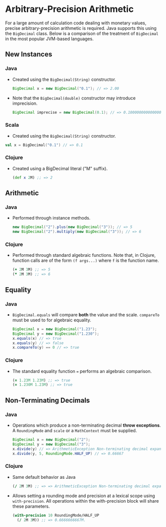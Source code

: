 # Arbitrary-Precision Arithmetic

For a large amount of calculation code dealing with monetary values, precise arbitrary-precision arithmetic is required. Java supports this using the `BigDecimal` class. Below is a comparison of the treatment of `BigDecimal` in the most popular JVM-based languages.


## New Instances
### Java
  - Created using the `BigDecimal(String)` constructor.
    
    ```java
    BigDecimal x = new BigDecimal("0.1"); // => 2.00
    ```
  - Note that the `BigDecimal(double)` constructor may introduce imprecision.
    
    ``` java
    BigDecimal imprecise = new BigDecimal(0.1); // => 0.1000000000000000055511151231257827021181583404541015625  
    ```

### Scala
  - Created using the `BigDecimal(String)` constructor.
  
  ```scala
  val x = BigDecimal("0.1") // => 0.1
  ```

### Clojure
  - Created using a BigDecimal literal ("M" suffix).
    
    ```clojure
    (def x 2M) ;; => 2
    ```

## Arithmetic
### Java
  - Performed through instance methods.
   
    ```java
    new BigDecimal("2").plus(new BigDecimal("3")); // => 5
    new BigDecimal("2").multiply(new BigDecimal("3")); // => 6
    ```

### Clojure
  - Performed through standard algebraic functions. Note that, in Clojure, function calls are of the form `(f args...)` where `f` is the function name.
    
    ```clojure
    (+ 2M 3M) ;; => 5
    (* 2M 3M) ;; => 6
    ```

## Equality
### Java
  - `BigDecimal.equals` will compare **both** the value and the scale. `compareTo` must be used to for algebraic equality.
    
    ```java
    BigDecimal x = new BigDecimal("1.23");
    BigDecimal y = new BigDecimal("1.230");
    x.equals(x) // => true
    x.equals(y) // => false
    x.compareTo(y) == 0 // => true
    ```

### Clojure
  - The standard equality function `=` performs an algebraic comparison.
    
    ```clojure
    (= 1.23M 1.23M) ;; => true
    (= 1.230M 1.23M) ;; => true
    ```

## Non-Terminating Decimals

### Java
  - Operations which produce a non-terminating decimal **throw exceptions**. A `RoundingMode` and `scale` or a `MathContext` must be supplied.
    
    ```java
    BigDecimal x = new BigDecimal("2");
    BigDecimal y = new BigDecimal("3");
    x.divide(y) // => ArithmeticException Non-terminating decimal expansion...
    x.divide(y, 5, RoundingMode.HALF_UP) // => 0.66667
    ```

### Clojure
  - Same default behavior as Java
    
    ```clojure
    (/ 2M 3M) ;; => => ArithmeticException Non-terminating decimal expansion...
    ```
  - Allows setting a rounding mode and precision at a lexical scope using `with-precision`. All operations within the with-precision block will share these parameters.
   
    ```clojure
    (with-precision 10 RoundingMode/HALF_UP
      (/ 2M 3M)) ;; => 0.6666666667M.
    ```
